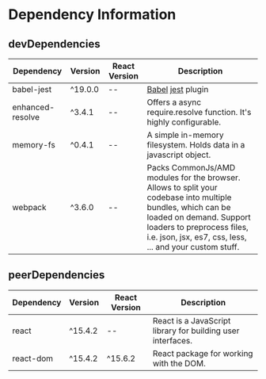 # Dependency Information

## devDependencies
| Dependency | Version | React Version | Description |
|-|-|-|-|
| babel-jest | ^19.0.0 | -- | [Babel](https://github.com/babel/babel) [jest](https://github.com/facebook/jest) plugin |
| enhanced-resolve | ^3.4.1 | -- | Offers a async require.resolve function. It's highly configurable. |
| memory-fs | ^0.4.1 | -- | A simple in-memory filesystem. Holds data in a javascript object. |
| webpack | ^3.6.0 | -- | Packs CommonJs/AMD modules for the browser. Allows to split your codebase into multiple bundles, which can be loaded on demand. Support loaders to preprocess files, i.e. json, jsx, es7, css, less, ... and your custom stuff. |

## peerDependencies
| Dependency | Version | React Version | Description |
|-|-|-|-|
| react | ^15.4.2 | -- | React is a JavaScript library for building user interfaces. |
| react-dom | ^15.4.2 | ^15.6.2 | React package for working with the DOM. |
